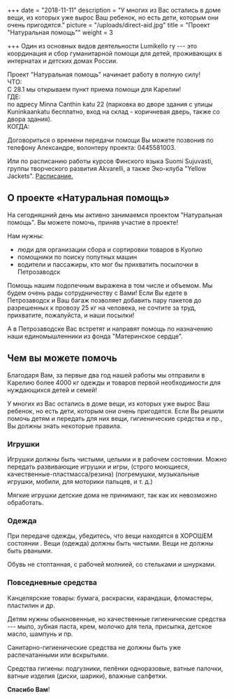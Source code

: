 +++
date = "2018-11-11"
description = "У многих из Вас остались в доме вещи, из которых уже вырос Ваш ребенок, но есть дети, которым они очень пригодятся."
picture = "/uploads/direct-aid.jpg"
title = "Проект \"Натуральная помощь\""
weight = 3

+++
Один из основных видов деятельности  Lumikello ry --- это координация и сбор гуманитарной помощи для детей, проживающих в интернатах и детских домах России.

Проект "Натуральная помощь" начинает работу в полную силу!  
ЧТО:  
С 28.1 мы открываем пункт приема помощи для Карелии!  
ГДЕ:  
по адресу Minna Canthin katu 22 (парковка во дворе здания с улицы Kuninkaankatu бесплатно, вход на склад -  коричневая дверь, также со двора здания).  
КОГДА:

Договориться о времени передачи помощи Вы можете позвонив по телефону Александре, волонтеру проекта: 0445581003.

 Или по расписанию работы курсов Финского языка Suomi Sujuvasti, группы творческого развития Akvarelli, а также Эко-клуба "Yellow Jackets". [Расписание.](http://lumikellory.com/page/calendar/ "Расписание") 

## О проекте «Натуральная помощь»

На сегодняшний день мы активно занимаемся проектом "Натуральная помощь". Вы можете помочь, приняв участие в проекте!

Нам нужны:

* люди для организации сбора и сортировки товаров в Куопио
* помощники по поиску попутных машин
* водители и пассажиры, кто мог бы прихватить посылочки в Петрозаводск

Помощь нашим подопечным выражена в том числе и объемом. Мы будем очень рады сотрудничеству с Вами! Если Вы едете в Петрозаводск и Ваш багаж позволяет добавить пару пакетов до разрешенных к провозу 25 кг на человека, не сочтите за труд, прихватите, пожалуйста, и наши посылки!

А в Петрозаводске Вас встретят и направят помощь по назначению наши единомышленники из фонда "Материнское сердце".

## Чем вы можете помочь

Благодаря Вам, за первые два год нашей работы мы отправили в Карелию более 4000 кг одежды и товаров первой необходимости для нуждающихся детей и семей!

У многих из Вас остались в доме вещи, из которых уже вырос Ваш ребенок, но есть дети, которым они очень пригодятся. Если Вы решили помочь детям и передать для них вещи, гигиенические средства и пр., Вы должны знать некоторые правила.

### Игрушки

Игрушки должны быть чистыми, целыми и в рабочем состоянии. Можно передать развивающие игрушки и игры, (строго моющиеся, качественные-пластмасса/резина) (погремушки, музыкальные игрушки, мобили, для моторики пальцев, и т. д.)

Мягкие игрушки детские дома не принимают, так как их невозможно обработать.

### Одежда

При передаче одежды, убедитесь, что вещи находятся в ХОРОШЕМ состоянии . Вещи (одежда) должны быть чистыми. Вещи не должны быть рваными.

Обувь не стоптанная, с рабочей молнией, со стельками и шнурками.

### Повседневные средства

Канцелярские товары: бумага, раскраски, карандаши, фломастеры, пластилин и др.

Детям нужны обыкновенные, но качественные гигиенические средства --- мыло, зубная паста, крем, молочко для тела, присыпка, детское масло, шампунь и пр.

Санитарно-гигиенические средства не должны быть уже распечатанными или вскрытыми.

Средства гигиены: подгузники, пелёнки одноразовые, ватные палочки, ватные изделия (диски, шарики), влажные салфетки.

**Спасибо Вам**!